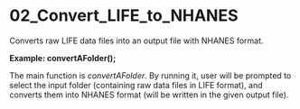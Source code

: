 # 02_Convert_LIFE_to_NHANES
Converts raw LIFE data files into an output file with NHANES format.

**Example: convertAFolder();**

The main function is *convertAFolder*. By running it, user will be prompted to select the input folder (containing raw data files in LIFE format), and converts them into NHANES format (will be written in the given output file).
